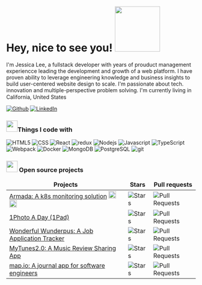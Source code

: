 <h1>Hey, nice to see you! <img src="https://i.giphy.com/media/bcKmIWkUMCjVm/giphy.gif?cid=ecf05e47xrjqewqiwwyxhyc08ybrkufcs6i32me7rlx6b3ye&rid=giphy.gif&ct=g" width="120"></h1>

<p>I'm Jessica Lee, a fullstack developer with years of prouduct management experiencce leading the development and growth of a web platform. I have proven ability to leverage engineering knowledge and business insights to build user-centered website design to scale. I'm passionate about tech. innovation and multiple-perspective problem solving. I'm currently living in California, United States <img src="https://cdn-icons.flaticon.com/png/512/4628/premium/4628635.png?token=exp=1655149975~hmac=bc15cab11de53a8a38473c27c61ea508"  width="15" /> </p>

<p><a href="https://github.com/frandis" target="_blank"><img alt="Github" src="https://img.shields.io/badge/GitHub-%2312100E.svg?&style=for-the-badge&logo=Github&logoColor=white" /></a> <a href="https://twitter.com/Guibz16" target="_blank"><a href="https://www.linkedin.com/in/jessica-lee-790a283b/" target="_blank"><img alt="LinkedIn" src="https://img.shields.io/badge/linkedin-%230077B5.svg?&style=for-the-badge&logo=linkedin&logoColor=white" /></a>
</p>


<h3><img src="https://i.giphy.com./media/ZgqRN1hmfWPafarO5m/giphy.gif?cid=ecf05e47v7zo68g8wcot1jbosdbwu2rowkx1412sgq6l2zrs&rid=giphy.gif&ct=g" width="30" />Things I code with</h3>
<p>
   <img  alt='HTML5' src="https://img.shields.io/badge/-HTML5-F05032?style=for-the-badge&logo=html5&logoColor=ffffff" />
   <img alt="CSS" src="https://img.shields.io/badge/-CSS3-007ACC?style=for-the-badge&logo=css3" />
<img alt="React" src="https://img.shields.io/badge/-React-45b8d8?style=for-the-badge&logo=react&logoColor=white" />
<img alt="redux" src="https://img.shields.io/badge/-Redux-764ABC?style=for-the-badge&logo=redux&logoColor=white" />
<img alt="Nodejs" src="https://img.shields.io/badge/-Nodejs-43853d?style=for-the-badge&logo=Node.js&logoColor=white" />
   <img alt="Javascript" src="https://img.shields.io/badge/-Javascript-F7DF1E?style=for-the-badge&logo=javascript&logoColor=white" />
   <img alt="TypeScript" src="https://img.shields.io/badge/-TypeScript-007ACC?style=for-the-badge&logo=typescript&logoColor=white" />
  <img alt="Webpack" src="https://img.shields.io/badge/-Webpack-8DD6F9?style=for-the-badge&logo=webpack&logoColor=white" /> 
  <img alt="Docker" src="https://img.shields.io/badge/-Docker-46a2f1?style=for-the-badge&logo=docker&logoColor=white" />
<img alt="MongoDB" src="https://img.shields.io/badge/-MongoDB-13aa52?style=for-the-badge&logo=mongodb&logoColor=white" />
 <img alt="PostgreSQL" src="https://img.shields.io/badge/-Postgresql-336791?style=for-the-badge&logo=postgresql&logoColor=white" />
<img alt="git" src="https://img.shields.io/badge/-Git-F05032?style=for-the-badge&logo=git&logoColor=white" />
   
</p>

<h3><img src="https://i.giphy.com./media/l0MYtjhrNDLnlKf28/giphy.gif?cid=ecf05e47erv84z4e7s9jk9zced1n6n5txhzmnzdkbk3gm2z8&rid=giphy.gif&ct=g". width="30"/> Open source projects</h3>
<table>
  <thead align="center">
    <tr border: none;>
      <td><b>Projects</b></td>
      <td><b>Stars</b></td>
      <td><b>Pull requests</b></td>
    </tr>
  </thead>
  <tbody>
    <tr>
      <td><a href="https://github.com/oslabs-beta/Armada">Armada: A k8s monitoring solution</a> <a href="https://armadak8s.com/"><img src="https://cdn-icons-png.flaticon.com/512/249/249110.png" width="20" /></a> <a href="https://medium.com/@nat.w.heller/armada-k8s-a-sleek-and-powerful-kubernetes-monitoring-solution-bb448ede7d04"><img src="https://cdn-icons-png.flaticon.com/512/5968/5968933.png" width="20"/></a></td>
       <td><img alt="Stars" src="https://img.shields.io/github/stars/oslabs-beta/Armada?style=flat-square&labelColor=343b41"  /></td>
        <td><img alt="Pull Requests" src="https://img.shields.io/github/issues-pr-closed/oslabs-beta/Armada?style=flat-square&labelColor=343b41"/></td>
    </tr>
    <tr>
      <td> <a href="https://github.com/1PhotoADay/1Pad">1Photo A Day (1Pad)</a></td>
      <td><img alt="Stars" src="https://img.shields.io/github/stars/1PhotoADay/1Pad?style=flat-square&labelColor=343b41"  /></td>
      <td><img alt="Pull Requests" src="https://img.shields.io/github/issues-pr-closed/1PhotoADay/1Pad?style=flat-square&labelColor=343b41" /></td>
    </tr>
    <tr>
     <td> <a href="https://github.com/Team-Wunderpuss-2-0/Wunderpus">Wonderful Wunderpus: A Job Application Tracker</a></td>
       <td><img alt="Stars" src="https://img.shields.io/github/stars/Team-Wunderpuss-2-0/Wunderpus?style=flat-square&labelColor=343b41"  /></td>
      <td><img alt="Pull Requests" src="https://img.shields.io/github/issues-pr-closed/Team-Wunderpuss-2-0/Wunderpus?style=flat-square&labelColor=343b41" /></td>
    </tr>
    <tr>
     <td> <a href="https://github.com/ACJM-myTunes/MyTunes-v2">MyTunes2.0: A Music Review Sharing App</a></td>
       <td><img alt="Stars" src="https://img.shields.io/github/stars/ACJM-myTunes/MyTunes-v2?style=flat-square&labelColor=343b41"  /></td>
      <td><img alt="Pull Requests" src="https://img.shields.io/github/issues-pr-closed/ACJM-myTunes/MyTunes-v2?style=flat-square&labelColor=343b41" /></td>
    </tr>
    <tr>
      <td><a href="https://github.com/frandis/map.io">map.io: A journal app for software engineers</a>
        <td><img alt="Stars" src="https://img.shields.io/github/stars/frandis/map.io?style=flat-square&labelColor=343b41"  /></td>
      <td><img alt="Pull Requests" src="https://img.shields.io/github/issues-pr-closed/frandis/map.io?style=flat-square&labelColor=343b41" /></td>
    </tr>
  </tbody>
    
 </table>

<!--
**frandis/frandis** is a ✨ _special_ ✨ repository because its `README.md` (this file) appears on your GitHub profile.

Here are some ideas to get you started:

- 🔭 I’m currently working on ...
- 🌱 I’m currently learning ...
- 👯 I’m looking to collaborate on ...
- 🤔 I’m looking for help with ...
- 💬 Ask me about ...
- 📫 How to reach me: ...
- 😄 Pronouns: ...
- ⚡ Fun fact: ...
-->
